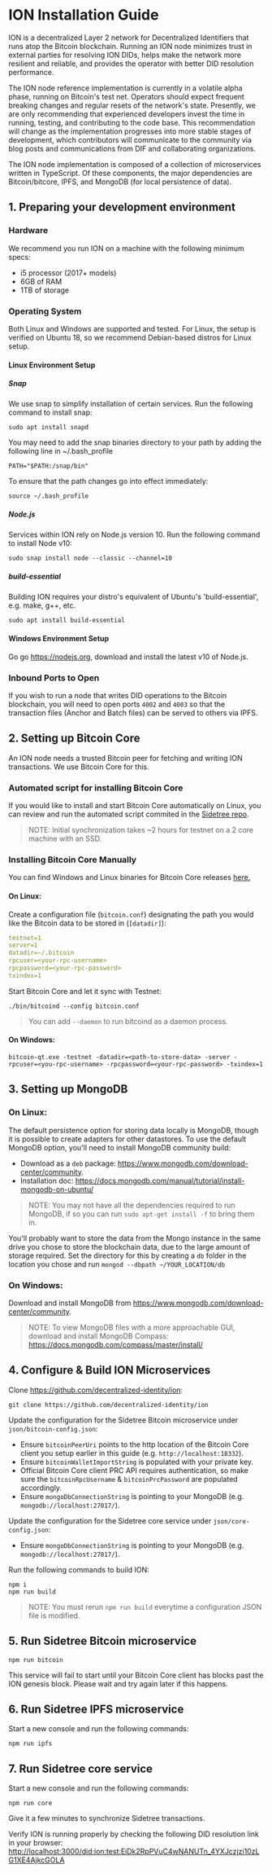# ION Installation Guide

ION is a decentralized Layer 2 network for Decentralized Identifiers that runs atop the Bitcoin blockchain. Running an ION node minimizes trust in external parties for resolving ION DIDs, helps make the network more resilient and reliable, and provides the operator with better DID resolution performance.

The ION node reference implementation is currently in a volatile alpha phase, running on Bitcoin's test net. Operators should expect frequent breaking changes and regular resets of the network's state. Presently, we are only recommending that experienced developers invest the time in running, testing, and contributing to the code base. This recommendation will change as the implementation progresses into more stable stages of development, which contributors will communicate to the community via blog posts and communications from DIF and collaborating organizations.

The ION node implementation is composed of a collection of microservices written in TypeScript. Of these components, the major dependencies are Bitcoin/bitcore, IPFS, and MongoDB (for local persistence of data).

## 1. Preparing your development environment

### Hardware

We recommend you run ION on a machine with the following minimum specs:

- i5 processor (2017+ models)
- 6GB of RAM
- 1TB of storage

### Operating System

Both Linux and Windows are supported and tested. For Linux, the setup is verified on Ubuntu 18, so we recommend Debian-based distros for Linux setup.

#### Linux Environment Setup

##### Snap

We use snap to simplify installation of certain services. Run the following command to install snap:
```
sudo apt install snapd
```

You may need to add the snap binaries directory to your path by adding the following line in ~/.bash_profile
```
PATH="$PATH:/snap/bin"
```

To ensure that the path changes go into effect immediately:
```
source ~/.bash_profile
```

##### Node.js

Services within ION rely on Node.js version 10. Run the following command to install Node v10:
```
sudo snap install node --classic --channel=10
```

##### build-essential

Building ION requires your distro's equivalent of Ubuntu's 'build-essential', e.g. make, g++, etc.
```
sudo apt install build-essential
```


#### Windows Environment Setup

Go go https://nodejs.org, download and install the latest v10 of Node.js.

### Inbound Ports to Open

If you wish to run a node that writes DID operations to the Bitcoin blockchain, you will need to open ports `4002` and `4003` so that the transaction files (Anchor and Batch files) can be served to others via IPFS.

## 2. Setting up Bitcoin Core

An ION node needs a trusted Bitcoin peer for fetching and writing ION transactions. We use Bitcoin Core for this.

### Automated script for installing Bitcoin Core

If you would like to install and start Bitcoin Core automatically on Linux, you can review and run the automated script commited in the [Sidetree repo](https://github.com/decentralized-identity/sidetree/blob/master/lib/bitcoin/setup.sh).

> NOTE: Initial synchronization takes ~2 hours for testnet on a 2 core machine with an SSD.

### Installing Bitcoin Core Manually

You can find Windows and Linux binaries for Bitcoin Core releases [here.](https://bitcoincore.org/en/releases/)

#### On Linux:

Create a configuration file (`bitcoin.conf`) designating the path you would like the Bitcoin data to be stored in (`[datadir]`):
```yaml
testnet=1
server=1
datadir=~/.bitcoin
rpcuser=<your-rpc-username>
rpcpassword=<your-rpc-password>
txindex=1
```

Start Bitcoin Core and let it sync with Testnet:

```
./bin/bitcoind --config bitcoin.conf
```
> You can add `--daemon` to run bitcoind as a daemon process.

#### On Windows:

```
bitcoin-qt.exe -testnet -datadir=<path-to-store-data> -server -rpcuser=<you-rpc-username> -rpcpassword=<your-rpc-password> -txindex=1
```
    
## 3. Setting up MongoDB

### On Linux:

The default persistence option for storing data locally is MongoDB, though it is possible to create adapters for other datastores. To use the default MongoDB option, you'll need to install MongoDB community build:

- Download as a `deb` package: https://www.mongodb.com/download-center/community.
- Installation doc: https://docs.mongodb.com/manual/tutorial/install-mongodb-on-ubuntu/

> NOTE: You may not have all the dependencies required to run MongoDB, if so you can run `sudo apt-get install -f` to bring them in.

You'll probably want to store the data from the Mongo instance in the same drive you chose to store the blockchain data, due to the large amount of storage required. Set the directory for this by creating a `db` folder in the location you chose and run `mongod --dbpath ~/YOUR_LOCATION/db`

### On Windows:

Download and install MongoDB from https://www.mongodb.com/download-center/community.

> NOTE: To view MongoDB files with a more approachable GUI, download and install MongoDB Compass: https://docs.mongodb.com/compass/master/install/

## 4. Configure & Build ION Microservices

Clone https://github.com/decentralized-identity/ion:
```
git clone https://github.com/decentralized-identity/ion
```

Update the configuration for the Sidetree Bitcoin microservice under `json/bitcoin-config.json`:

  - Ensure `bitcoinPeerUri` points to the http location of the Bitcoin Core client you setup earlier in this guide (e.g. `http://localhost:18332`).
  - Ensure `bitcoinWalletImportString` is populated with your private key.
  - Official Bitcoin Core client PRC API requires authentication, so make sure the `bitcoinRpcUsername` & `bitcoinPrcPassword` are populated accordingly.
  - Ensure `mongoDbConnectionString` is pointing to your MongoDB (e.g. `mongodb://localhost:27017/`).
  
Update the configuration for the Sidetree core service under `json/core-config.json`:

  - Ensure `mongoDbConnectionString` is pointing to your MongoDB (e.g. `mongodb://localhost:27017/`).

Run the following commands to build ION:
```
npm i
npm run build
```

> NOTE: You must rerun `npm run build` everytime a configuration JSON file is modified.

## 5. Run Sidetree Bitcoin microservice
```
npm run bitcoin
```

This service will fail to start until your Bitcoin Core client has blocks past the ION genesis block. Please wait and try again later if this happens.

## 6. Run Sidetree IPFS microservice

Start a new console and run the following commands:
```
npm run ipfs
```

## 7. Run Sidetree core service

Start a new console and run the following commands:
```
npm run core
```
Give it a few minutes to synchronize Sidetree transactions.

Verify ION is running properly by checking the following DID resolution link in your browser: [http://localhost:3000/did:ion:test:EiDk2RpPVuC4wNANUTn_4YXJczjzi10zLG1XE4AjkcGOLA](http://localhost:3000/did:ion:test:EiDk2RpPVuC4wNANUTn_4YXJczjzi10zLG1XE4AjkcGOLA)
